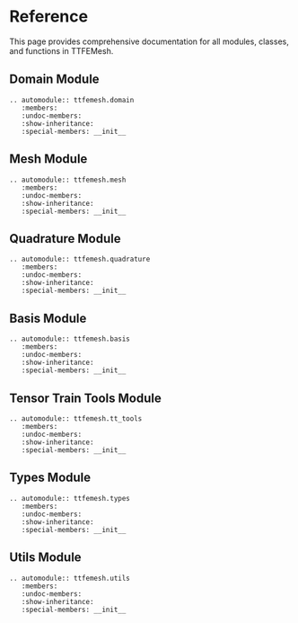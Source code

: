 # Reference

This page provides comprehensive documentation for all modules, classes, and functions in TTFEMesh.

## Domain Module

```{eval-rst}
.. automodule:: ttfemesh.domain
   :members:
   :undoc-members:
   :show-inheritance:
   :special-members: __init__
```

## Mesh Module

```{eval-rst}
.. automodule:: ttfemesh.mesh
   :members:
   :undoc-members:
   :show-inheritance:
   :special-members: __init__
```

## Quadrature Module

```{eval-rst}
.. automodule:: ttfemesh.quadrature
   :members:
   :undoc-members:
   :show-inheritance:
   :special-members: __init__
```

## Basis Module

```{eval-rst}
.. automodule:: ttfemesh.basis
   :members:
   :undoc-members:
   :show-inheritance:
   :special-members: __init__
```

## Tensor Train Tools Module

```{eval-rst}
.. automodule:: ttfemesh.tt_tools
   :members:
   :undoc-members:
   :show-inheritance:
   :special-members: __init__
```

## Types Module

```{eval-rst}
.. automodule:: ttfemesh.types
   :members:
   :undoc-members:
   :show-inheritance:
   :special-members: __init__
```

## Utils Module

```{eval-rst}
.. automodule:: ttfemesh.utils
   :members:
   :undoc-members:
   :show-inheritance:
   :special-members: __init__
``` 